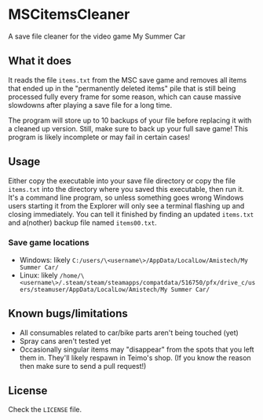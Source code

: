 # MSCitemsCleaner

A save file cleaner for the video game My Summer Car

## What it does

It reads the file `items.txt` from the MSC save game and removes all items that
ended up in the "permanently deleted items" pile that is still being processed
fully every frame for some reason, which can cause massive slowdowns after
playing a save file for a long time.

The program will store up to 10 backups of your file before replacing it with a
cleaned up version. Still, make sure to back up your full save game! This
program is likely incomplete or may fail in certain cases!

## Usage

Either copy the executable into your save file directory or copy the file
`items.txt` into the directory where you saved this executable, then run it. It's
a command line program, so unless something goes wrong Windows users starting it
from the Explorer will only see a terminal flashing up and closing immediately.
You can tell it finished by finding an updated `items.txt` and a(nother) backup
file named `items00.txt`.

### Save game locations

- Windows: likely `C:/users/\<username\>/AppData/LocalLow/Amistech/My Summer Car/`
- Linux: likely `/home/\<username\>/.steam/steam/steamapps/compatdata/516750/pfx/drive_c/users/steamuser/AppData/LocalLow/Amistech/My Summer Car/`

## Known bugs/limitations

- All consumables related to car/bike parts aren't being touched (yet)
- Spray cans aren't tested yet
- Occasionally singular items may "disappear" from the spots that you left them in. They'll likely respawn in Teimo's shop. (If you know the reason then make sure to send a pull request!)

## License

Check the `LICENSE` file.

